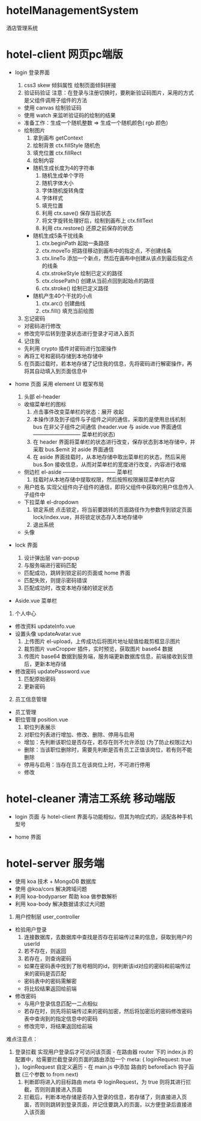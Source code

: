# hotelManagementSystem
酒店管理系统

# hotel-client  网页pc端版

- login 登录界面
  1. css3 skew 倾斜属性
    绘制页面倾斜拼接
  2. 验证码验证  注意：在登录与注册切换时，要刷新验证码图片，采用的方式是父组件调用子组件的方法
    - 使用 canvas 绘制验证码
    - 使用 watch 来监听验证码的绘制的结果
    - 准备工作：生成一个随机整数 => 生成一个随机颜色( rgb 颜色)
    - 绘制图片
      1. 拿到画布 getContext
      2. 绘制背景 ctx.fillStyle 随机色
      3. 填充位置 ctx.fillRect
      4. 绘制内容
        - 随机生成长度为4的字符串 
          1. 随机生成单个字符
          2. 随机字体大小
          3. 字体随机旋转角度
          4. 字体样式
          5. 填充位置
          6. 利用 ctx.save() 保存当前状态
          7. 将文字旋转处理好后，绘制到画布上 ctx.fillText 
          8. 利用 ctx.restore() 还原之前保存的状态
        - 随机生成5条干扰线条
          1. ctx.beginPath 起始一条路径
          2. ctx.moveTo 把路径移动到画布中的指定点，不创建线条
          3. ctx.lineTo 添加一个新点，然后在画布中创建从该点到最后指定点的线条
          4. ctx.strokeStyle 绘制已定义的路径
          5. ctx.closePath() 创建从当前点回到起始点的路径
          6. ctx.stroke() 绘制已定义路径
        - 随机产生40个干扰的小点
          1. ctx.arc() 创建曲线
          2. ctx.fill() 填充当前绘图
  3. 忘记密码
    - 对密码进行修改
    - 修改完毕后转到登录状态进行登录才可进入首页
  4. 记住我
    - 先利用 crypto 插件对密码进行加密操作
    - 再将工号和密码存储到本地存储中
  5. 在页面过载时，若本地存储了记住我的信息，先将密码进行解密操作，再将其自动填入到页面信息中

- home 页面 采用 element UI 框架布局
  1. 头部 el-header 
    - 收缩菜单栏的图标
      1. 点击事件改变菜单栏的状态：展开 收起
      2. 本操作涉及到子组件与子组件之间的通信，采取的是使用总线机制 bus 在非父子组件之间通信 (header.vue 与 aside.vue 界面通信 ————————— 菜单栏的状态)
      3. 在 header 界面将菜单栏的状态进行改变，保存状态到本地存储中，并采取 bus.$emit 对 aside 界面通信
      4. 在 aside 界面挂载时，从本地存储中取出菜单栏的状态，然后采用 bus.$on 接收信息，从而对菜单栏的宽度进行改变，内容进行收缩
    - 侧边栏 el-aside —————————— 菜单栏
      1. 挂载时从本地存储中提取权限，然后按照权限展现菜单栏内容
    - 用户姓名
      实现父组件向子组件的通信，即将父组件中获取的用户信息传入子组件中
    - 下拉菜单 el-dropdown
      1. 锁定系统
        点击锁定，将当前要跳转的页面路径作为参数传到锁定页面 lock/index.vue，并将锁定状态存入本地存储中
      2. 退出系统
    - 头像

- lock 界面
  1. 设计弹出层 van-popup
  2. 与服务端进行密码匹配
    - 匹配成功，跳转到锁定前的页面或 home 界面
    - 匹配失败，则提示密码错误
  3. 匹配成功时，改变本地存储的锁定状态

- Aside.vue 菜单栏
1. 个人中心
  - 修改资料 updateInfo.vue
  - 设置头像 updateAvatar.vue
    1. 上传图片 el-upload，上传成功后将图片地址赋值给裁剪框显示图片
    2. 裁剪图片 vueCropper 插件，实时预览，获取图片 base64 数据
    3. 传图片 base64 数据到服务端，服务端更新数据库信息，前端接收到反馈后，更新本地存储
  - 修改密码 updatePassword.vue
    1. 匹配原始密码
    2. 更新密码

2. 员工信息管理
  - 员工管理
  - 职位管理 position.vue
    1. 职位列表展示
    2. 对职位列表进行增加、修改、删除、停用与启用
      - 增加：先判断该职位是否存在，若存在则不允许添加 (为了防止权限过大)
      - 删除：当该职位删除时，需要先判断是否有员工正值该岗位，若有则不能删除
      - 停用与启用：当存在员工在该岗位上时，不可进行停用
      - 修改

# hotel-cleaner 清洁工系统 移动端版

- login 页面
  与 hotel-client 界面与功能相似，但其为响应式的，适配各种手机型号

- home 界面




# hotel-server 服务端
  - 使用 koa 技术 + MongoDB 数据库
  - 使用 @koa/cors 解决跨域问题
  - 利用 koa-bodyparser 帮助 koa 做参数解析
  - 利用 koa-body 解决数据请求过大问题

1. 用户控制层 user_controller
  - 检验用户登录
    1. 连接数据库，去数据库中查找是否存在前端传过来的信息，获取到用户的userId
    2. 若不存在，则返回
    3. 若存在，则查询密码
      - 如果在密码表中找到了账号相同的id，则判断该id对应的密码和前端传过来的密码是否匹配
      - 密码表中的密码需解密
      - 将比较结果返回给前端
  - 修改密码
    - 与用户登录信息匹配一二点相似
    - 若存在时，则先将前端传过来的密码加密，然后将加密后的密码修改密码表中查询到的指定信息中的密码
    - 修改完毕，将结果返回给前端



难点注意点： 
  1. 登录拦截 实现用户登录后才可访问该页面
    - 在路由器 router 下的 index.js 的配置中，给需要拦截登录的页面的路由添加一个 meta: { loginRequest: true }，loginRequest 自定义遍历
    - 在 main.js 中添加 路由的 beforeEach 钩子函数 (三个参数 to from next)
      1. 判断即将进入的目标路由 meta 中 loginRequest，为 true 则将其进行拦截，否则则直接进入页面
      2. 拦截后，判断本地存储是否存入登录的信息，若存储了，则直接进入页面，否则则跳转到登录页面，并记住要跳入的页面，以方便登录后直接进入该页面